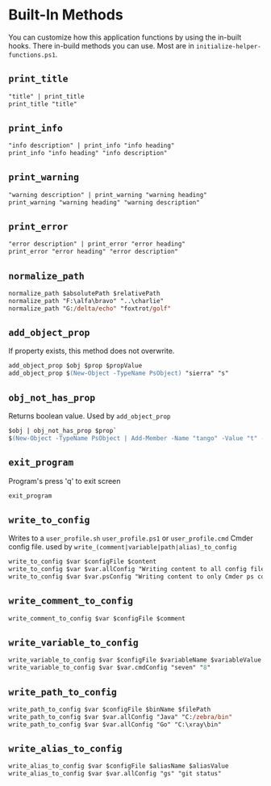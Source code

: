 # Built-In Methods

You can customize how this application functions by using the in-built hooks. There in-build methods you can use. Most are in `initialize-helper-functions.ps1`.

## `print_title`

```ps
"title" | print_title
print_title "title"
```

## `print_info`

```ps
"info description" | print_info "info heading"
print_info "info heading" "info description"
```

## `print_warning`

```ps
"warning description" | print_warning "warning heading"
print_warning "warning heading" "warning description"
```

## `print_error`

```ps
"error description" | print_error "error heading"
print_error "error heading" "error description"
```

## `normalize_path`

```ps
normalize_path $absolutePath $relativePath
normalize_path "F:\alfa\bravo" "..\charlie"
normalize_path "G:/delta/echo" "foxtrot/golf"
```

## `add_object_prop`

If property exists, this method does not overwrite.

```ps
add_object_prop $obj $prop $propValue
add_object_prop $(New-Object -TypeName PsObject) "sierra" "s"
```

## `obj_not_has_prop`

Returns boolean value. Used by `add_object_prop`

```ps
$obj | obj_not_has_prop $prop`
$(New-Object -TypeName PsObject | Add-Member -Name "tango" -Value "t" -MemberType NoteProperty) | obj_not_has_prop "tango"`
```

## `exit_program`

Program's press 'q' to exit screen

```ps
exit_program
```

## `write_to_config`

Writes to a `user_profile.sh` `user_profile.ps1` or `user_profile.cmd` Cmder config file. used by `write_(comment|variable|path|alias)_to_config`

```ps
write_to_config $var $configFile $content
write_to_config $var $var.allConfig "Writing content to all config files"
write_to_config $var $var.psConfig "Writing content to only Cmder ps config file"
```

## `write_comment_to_config`

```ps
write_comment_to_config $var $configFile $comment
```

## `write_variable_to_config`

```ps
write_variable_to_config $var $configFile $variableName $variableValue
write_variable_to_config $var $var.cmdConfig "seven" "8"
```

## `write_path_to_config`

```ps
write_path_to_config $var $configFile $binName $filePath
write_path_to_config $var $var.allConfig "Java" "C:/zebra/bin"
write_path_to_config $var $var.allConfig "Go" "C:\xray\bin"
```

## `write_alias_to_config`

```ps
write_alias_to_config $var $configFile $aliasName $aliasValue
write_alias_to_config $var $var.allConfig "gs" "git status"
```
